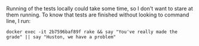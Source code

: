 Running of the tests locally could take some time, so I don't want to stare at them running. To know that tests are finished without looking to command line, I run:

```
docker exec -it 2b7596baf89f rake && say "You've really made the grade" || say "Huston, we have a problem"
```
